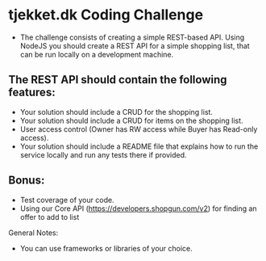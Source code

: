 # tjekket.dk Coding Challenge
- The challenge consists of creating a simple REST-based API. Using NodeJS you should create a REST API for a simple shopping list, that can be run locally on a development machine.

## The REST API should contain the following features:

- Your solution should include a CRUD for the shopping list.
- Your solution should include a CRUD for items on the shopping list.
- User access control (Owner has RW access while Buyer has Read-only access).
- Your solution should include a README file that explains how to run the service locally and run any tests there if provided.


## Bonus:

- Test coverage of your code.
- Using our Core API (https://developers.shopgun.com/v2) for finding an offer to add to list

General Notes:

- You can use frameworks or libraries of your choice.